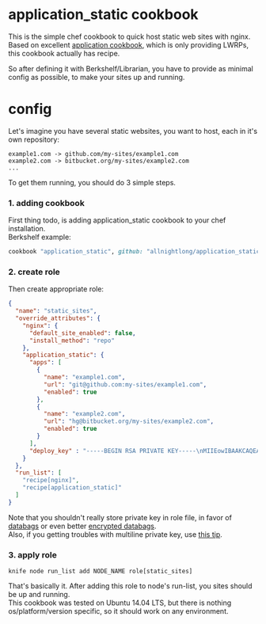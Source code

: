 application_static cookbook
===========================

This is the simple chef cookbook to quick host static web sites with nginx. Based on excellent [application cookbook](https://github.com/poise/application), which is only providing LWRPs, this cookbook actually  has recipe.  

So after defining it with Berkshelf/Librarian, you have to provide as minimal config as possible, to make your sites up and running.


config
======
Let's imagine you have several static websites, you want to host, each in it's own repository:
```
example1.com -> github.com/my-sites/example1.com
example2.com -> bitbucket.org/my-sites/example2.com
...
```
To get them running, you should do 3 simple steps.
### 1. adding cookbook
First thing todo, is adding application_static cookbook to your chef installation.  
Berkshelf example:
```ruby
cookbook "application_static", github: "allnightlong/application_static"
```
### 2. create role
Then create appropriate role:
```json
{
  "name": "static_sites",
  "override_attributes": {
    "nginx": {
      "default_site_enabled": false,
      "install_method": "repo"
    },
    "application_static": {
      "apps": [
        {
          "name": "example1.com",
          "url": "git@github.com:my-sites/example1.com",
          "enabled": true
        },
        {
          "name": "example2.com",
          "url": "hg@bitbucket.org/my-sites/example2.com",
          "enabled": true
        }
      ],
      "deploy_key" : "-----BEGIN RSA PRIVATE KEY-----\nMIIEowIBAAKCAQEA38rGcWTe5Iux2MtIgmbl08P0f3KZfJBCIvKES9oFFglqAbI7\n...........\n5qJkpABldGtXpWxrllpFvWDGSWdv8WYJW308dXIp2C5LjE3saTuhBTgain7GDs6P\np5lXlrB0zUGU92likbgEvIFN0lzkpYt02ccxTCCU6bIa9pTI3IBK\n-----END RSA PRIVATE KEY-----"
    }
  },
  "run_list": [
    "recipe[nginx]",
    "recipe[application_static]"
  ]
}
```

Note that you shouldn't really store private key in role file, in favor of [databags](https://docs.getchef.com/essentials_data_bags.html) or even better [encrypted databags](https://docs.getchef.com/essentials_data_bags.html#encrypt-a-data-bag-item).  
Also, if you getting troubles with multiline private key, use [this tip](https://tickets.opscode.com/browse/CHEF-3540).

### 3. apply role
```
knife node run_list add NODE_NAME role[static_sites]
```
That's basically it. After adding this role to node's run-list, you sites should be up and running.  
This cookbook was tested on Ubuntu 14.04 LTS, but there is nothing os/platform/version specific, so it should work on any environment.
